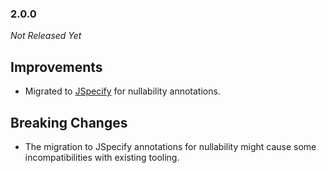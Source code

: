 ### 2.0.0

_Not Released Yet_

## Improvements

- Migrated to [JSpecify](https://jspecify.dev/) for nullability annotations.

## Breaking Changes

- The migration to JSpecify annotations for nullability might cause some
  incompatibilities with existing tooling.